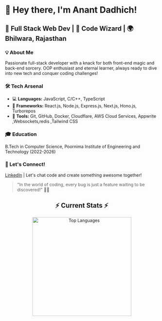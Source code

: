 # 👋 Hey there, I'm Anant Dadhich!

## 🚀 Full Stack Web Dev | 🔮 Code Wizard | 🌍 Bhilwara, Rajasthan

### 💡 About Me
Passionate full-stack developer with a knack for both front-end magic and back-end sorcery. OOP enthusiast and eternal learner, always ready to dive into new tech and conquer coding challenges!

### 🛠️ Tech Arsenal
- 💻 **Languages:** JavaScript, C/C++, TypeScript
- 🔧 **Frameworks:** React.js, Node.js, Express.js, Next.js, Hono.js, Turborepos
- 🔨 **Tools:** Git, GitHub, Docker, Cloudflare, AWS Cloud Services, Appwrite ,Websockets,redis ,Tailwind CSS


### 🎓 Education
B.Tech in Computer Science, Poornima Institute of Engineering and Technology (2022-2026)

### 🤝 Let's Connect!
[LinkedIn](https://www.linkedin.com/in/anant-dadhich-b4aa02256) | Let's chat code and create something awesome together!

> "In the world of coding, every bug is just a feature waiting to be discovered!" 🐛✨

<div align="center">

  <h2>⚡ Current Stats ⚡</h2>
  
  <div align="center">
<img width="325" align="center" src="https://github-readme-stats.vercel.app/api/top-langs/?username=Anantdadhich&hide=HTML&langs_count=8&layout=compact&theme=react&border_radius=10&size_weight=0.5&count_weight=0.5&exclude_repo=github-readme-stats" alt="Top Languages" />
  </div>
</div>
